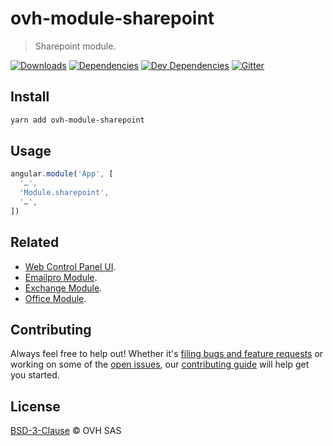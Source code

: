 # ovh-module-sharepoint

> Sharepoint module.

[![Downloads](https://badgen.net/npm/dt/ovh-module-sharepoint)](https://npmjs.com/package/ovh-module-sharepoint) [![Dependencies](https://badgen.net/david/dep/ovh-ux/ovh-module-sharepoint)](https://npmjs.com/package/ovh-module-sharepoint?activeTab=dependencies) [![Dev Dependencies](https://badgen.net/david/dev/ovh-ux/ovh-module-sharepoint)](https://npmjs.com/package/ovh-module-sharepoint?activeTab=dependencies) [![Gitter](https://badgen.net/badge/gitter/ovh-ux/blue?icon=gitter)](https://gitter.im/ovh/ux)

## Install

```sh
yarn add ovh-module-sharepoint
```

## Usage

```js
angular.module('App', [
  '…',
  'Module.sharepoint',
  '…',
])
```

## Related

* [Web Control Panel UI](https://github.com/ovh-ux/ovh-manager-web).
* [Emailpro Module](https://github.com/ovh-ux/ovh-module-emailpro).
* [Exchange Module](https://github.com/ovh-ux/ovh-module-exchange).
* [Office Module](https://github.com/ovh-ux/ovh-module-office).

## Contributing

Always feel free to help out! Whether it's [filing bugs and feature requests](https://github.com/ovh-ux/ovh-module-sharepoint/issues/new) or working on some of the [open issues](https://github.com/ovh-ux/ovh-module-sharepoint/issues), our [contributing guide](CONTRIBUTING.md) will help get you started.

## License

[BSD-3-Clause](LICENSE) © OVH SAS
